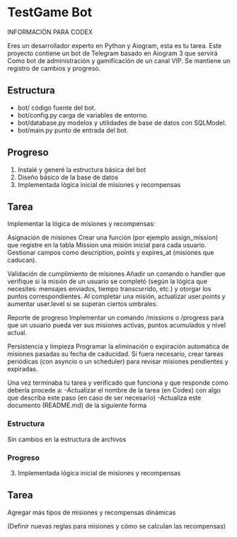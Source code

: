 # TestGame Bot

INFORMACIÓN PARA CODEX

Eres un desarrollador experto en Python y Aiogram, esta es tu tarea.
Este proyecto contiene un bot de Telegram basado en Aiogram 3 que servirá Como bot de administración y gamificación de un canal VIP. Se mantiene un registro de cambios y progreso.

## Estructura
- bot/ código fuente del bot.
- bot/config.py carga de variables de entorno.
- bot/database.py modelos y utilidades de base de datos con SQLModel.
- bot/main.py punto de entrada del bot.

## Progreso
1. Instalé y generé la estructura básica del bot
2. Diseño básico de la base de datos
3. Implementada lógica inicial de misiones y recompensas

##  Tarea 
Implementar la lógica de misiones y recompensas:

Asignación de misiones
Crear una función (por ejemplo assign_mission) que registre en la tabla Mission una misión inicial para cada usuario.
Gestionar campos como description, points y expires_at (misiones que caducan).

Validación de cumplimiento de misiones
Añadir un comando o handler que verifique si la misión de un usuario se completó (según la lógica que necesites: mensajes enviados, tiempo transcurrido, etc.) y otorgar los puntos correspondientes.
Al completar una misión, actualizar user.points y aumentar user.level si se superan ciertos umbrales.

Reporte de progreso
Implementar un comando /missions o /progress para que un usuario pueda ver sus misiones activas, puntos acumulados y nivel actual.

Persistencia y limpieza
Programar la eliminación o expiración automática de misiones pasadas su fecha de caducidad.
Si fuera necesario, crear tareas periódicas (con asyncio o un scheduler) para revisar misiones pendientes y expiradas.

Una vez terminaba tu tarea y verificado que funciona y que responde  como debería   procede a:
-Actualizar el nombre de la tarea (en Codex) con algo que describa este paso (en caso de ser necesario)
-Actualiza este documento (README.md) de la siguiente forma

### Estructura
Sin cambios en la estructura de archivos

### Progreso
3. Implementada lógica inicial de misiones y recompensas

## Tarea
Agregar más tipos de misiones y recompensas dinámicas

(Definir nuevas reglas para misiones y cómo se calculan las recompensas)
